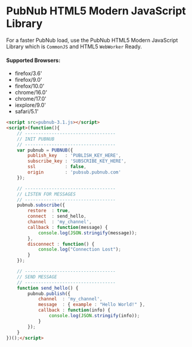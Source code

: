 # PubNub HTML5 Modern JavaScript Library

For a faster PubNub load, use the PubNub HTML5 Modern JavaScript
Library which is `CommonJS` and HTML5 `WebWorker` Ready.

#### Supported Browsers:

 - firefox/3.6'
 - firefox/9.0'
 - firefox/10.0'
 - chrome/16.0'
 - chrome/17.0'
 - iexplore/9.0'
 - safari/5.1'

```html
<script src=pubnub-3.1.js></script>
<script>(function(){
    // ----------------------------------
    // INIT PUBNUB
    // ----------------------------------
    var pubnub = PUBNUB({
        publish_key   : 'PUBLISH_KEY_HERE',
        subscribe_key : 'SUBSCRIBE_KEY_HERE',
        ssl           : false,
        origin        : 'pubsub.pubnub.com'
    });

    // ----------------------------------
    // LISTEN FOR MESSAGES
    // ----------------------------------
    pubnub.subscribe({
        restore  : true,
        connect  : send_hello,
        channel  : 'my_channel',
        callback : function(message) {
            console.log(JSON.stringify(message));
        },
        disconnect : function() {
            console.log("Connection Lost");
        }
    });

    // ----------------------------------
    // SEND MESSAGE
    // ----------------------------------
    function send_hello() {
        pubnub.publish({
            channel  : 'my_channel',
            message  : { example : "Hello World!" },
            callback : function(info) {
                console.log(JSON.stringify(info));
            }
        });
    }
})();</script>

```

